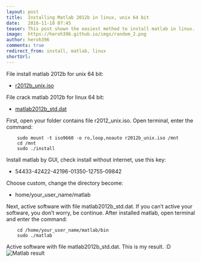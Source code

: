 ```yaml
---
layout: post
title:  Installing Matlab 2012b in linux, unix 64 bit
date:   2016-11-18 07:45
teaser: This post shown the easiest method to install matlab in linux.
image:  https://heroh396.github.io/imgs/random_2.png
author: heroh396
comments: true
redirect_from: install, matlab, linux
shortUrl: 
---
```

File install matlab 2012b for unix 64 bit:
-   [r2012b_unix.iso](ftp://apache.uib.no/pub/ibiblio/mathlab/iso/R2012b_UNIX.iso)

File crack matlab 2012b for linux 64 bit:
-   [matlab2012b_std.dat](https://drive.google.com/file/d/0BxghKvvmdklCSEVqRnBHSllzazQ/view?usp=sharing)

First, open your folder contains file r2012_unix.iso.
Open terminal, enter the command:

```
	sudo mount -t iso9660 -o ro,loop,noauto r2012b_unix.iso /mnt
	cd /mnt
	sudo ./install
``` 
Install matlab by GUI, check  install without internet, use this key:

-   54433-42422-42196-01350-12755-09842
  
Choose custom, change the directory become:

-   home/your_user_name/matlab
   
Next, active software with file matlab2012b_std.dat. 
If you can’t active your software, you don’t worry, be continue. 
After installed matlab, open terminal and enter the command:
```
	cd /home/your_user_name/matlab/bin
	sudo ./matlab
```
Active software with file matlab2012b_std.dat. 
This is my result. :D
![Matlab result](https://heroh396.github.io/imgs/linux/matlab_result-1024x576.png)
